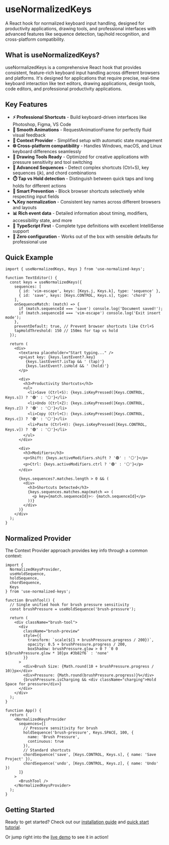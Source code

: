 # useNormalizedKeys

A React hook for normalized keyboard input handling, designed for productivity applications, drawing tools, and professional interfaces with advanced features like sequence detection, tap/hold recognition, and cross-platform compatibility.

## What is useNormalizedKeys?

useNormalizedKeys is a comprehensive React hook that provides consistent, feature-rich keyboard input handling across different browsers and platforms. It's designed for applications that require precise, real-time keyboard interaction like text editors, drawing applications, design tools, code editors, and professional productivity applications.

## Key Features

- **⚡ Professional Shortcuts** - Build keyboard-driven interfaces like Photoshop, Figma, VS Code
- **🚀 Smooth Animations** - RequestAnimationFrame for perfectly fluid visual feedback
- **🔄 Context Provider** - Simplified setup with automatic state management
- **🌐 Cross-platform compatibility** - Handles Windows, macOS, and Linux keyboard differences seamlessly
- **🎨 Drawing Tools Ready** - Optimized for creative applications with pressure sensitivity and tool switching  
- **🎹 Advanced Sequences** - Detect complex shortcuts (Ctrl+S), key sequences (jk), and chord combinations
- **⏱️ Tap vs Hold detection** - Distinguish between quick taps and long holds for different actions
- **🚫 Smart Prevention** - Block browser shortcuts selectively while respecting input fields
- **🔤 Key normalization** - Consistent key names across different browsers and layouts
- **📊 Rich event data** - Detailed information about timing, modifiers, accessibility state, and more
- **📝 TypeScript First** - Complete type definitions with excellent IntelliSense support
- **🔧 Zero configuration** - Works out of the box with sensible defaults for professional use

## Quick Example

```tsx
import { useNormalizedKeys, Keys } from 'use-normalized-keys';

function TextEditor() {
  const keys = useNormalizedKeys({
    sequences: [
      { id: 'vim-escape', keys: [Keys.j, Keys.k], type: 'sequence' },
      { id: 'save', keys: [Keys.CONTROL, Keys.s], type: 'chord' }
    ],
    onSequenceMatch: (match) => {
      if (match.sequenceId === 'save') console.log('Document saved!');
      if (match.sequenceId === 'vim-escape') console.log('Exit insert mode');
    },
    preventDefault: true, // Prevent browser shortcuts like Ctrl+S
    tapHoldThreshold: 150 // 150ms for tap vs hold
  });
  
  return (
    <div>
      <textarea placeholder="Start typing..." />
      <p>Last key: {keys.lastEvent?.key} 
         {keys.lastEvent?.isTap && ' (tap)'} 
         {keys.lastEvent?.isHold && ' (hold)'}
      </p>
      
      <div>
        <h3>Productivity Shortcuts</h3>
        <ul>
          <li>Save (Ctrl+S): {keys.isKeyPressed([Keys.CONTROL, Keys.s]) ? '🟢' : '⚪'}</li>
          <li>Undo (Ctrl+Z): {keys.isKeyPressed([Keys.CONTROL, Keys.z]) ? '🟢' : '⚪'}</li>
          <li>Copy (Ctrl+C): {keys.isKeyPressed([Keys.CONTROL, Keys.c]) ? '🟢' : '⚪'}</li>
          <li>Paste (Ctrl+V): {keys.isKeyPressed([Keys.CONTROL, Keys.v]) ? '🟢' : '⚪'}</li>
        </ul>
      </div>
      
      <div>
        <h3>Modifiers</h3>
        <p>Shift: {keys.activeModifiers.shift ? '🟢' : '⚪'}</p>
        <p>Ctrl: {keys.activeModifiers.ctrl ? '🟢' : '⚪'}</p>
      </div>
      
      {keys.sequences?.matches.length > 0 && (
        <div>
          <h3>Shortcuts Detected</h3>
          {keys.sequences.matches.map(match => (
            <p key={match.sequenceId}>✨ {match.sequenceId}</p>
          ))}
        </div>
      )}
    </div>
  );
}
```

## Normalized Provider

The Context Provider approach provides key info through a common context:

```tsx
import { 
  NormalizedKeysProvider, 
  useHoldSequence, 
  holdSequence,
  chordSequence,
  Keys 
} from 'use-normalized-keys';

function BrushTool() {
  // Single unified hook for brush pressure sensitivity
  const brushPressure = useHoldSequence('brush-pressure');
  
  return (
    <div className="brush-tool">
      <div 
        className="brush-preview"
        style={{
          transform: `scale(${1 + brushPressure.progress / 200})`,
          opacity: 0.5 + brushPressure.progress / 200,
          boxShadow: brushPressure.glow > 0 ? `0 0 ${brushPressure.glow * 10}px #3b82f6` : 'none'
        }}
      >
        <div>Brush Size: {Math.round(10 + brushPressure.progress / 10)}px</div>
        <div>Pressure: {Math.round(brushPressure.progress)}%</div>
        {brushPressure.isCharging && <div className="charging">Hold Space for pressure</div>}
      </div>
    </div>
  );
}

function App() {
  return (
    <NormalizedKeysProvider 
      sequences={[
        // Pressure sensitivity for brush
        holdSequence('brush-pressure', Keys.SPACE, 100, { 
          name: 'Brush Pressure', 
          continuous: true 
        }),
        // Standard shortcuts
        chordSequence('save', [Keys.CONTROL, Keys.s], { name: 'Save Project' }),
        chordSequence('undo', [Keys.CONTROL, Keys.z], { name: 'Undo' })
      ]}
    >
      <BrushTool />
    </NormalizedKeysProvider>
  );
}
```

## Getting Started

Ready to get started? Check out our [installation guide](/installation) and [quick start tutorial](/quick-start).

Or jump right into the [live demo](/demo) to see it in action!